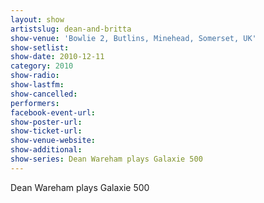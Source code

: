 ```yaml
---
layout: show
artistslug: dean-and-britta
show-venue: 'Bowlie 2, Butlins, Minehead, Somerset, UK'
show-setlist: 
show-date: 2010-12-11
category: 2010
show-radio: 
show-lastfm: 
show-cancelled: 
performers: 
facebook-event-url: 
show-poster-url: 
show-ticket-url: 
show-venue-website: 
show-additional:
show-series: Dean Wareham plays Galaxie 500
---
```


Dean Wareham plays Galaxie 500